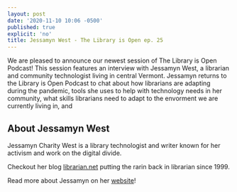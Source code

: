```yaml
---
layout: post
date: '2020-11-10 10:06 -0500'
published: true
explicit: 'no'
title: Jessamyn West - The Library is Open ep. 25
---
```


We are pleased to announce our newest session of The Library is Open Podcast! This session features an interview with Jessamyn West, a librarian and community technologist living in central Vermont. Jessamyn returns to the Library is Open Podcast to chat about how librarians are adapting during the pandemic, tools she uses to help with technology needs in her community, what skills librarians need to adapt to the envorment we are currently living in, and 

## About Jessamyn West

Jessamyn Charity West is a library technologist and writer known for her activism and work on the digital divide. 

Checkout her blog [librarian.net](http://www.librarian.net/ "librarian.net") putting the rarin back in librarian since 1999.

Read more about Jessamyn on her [website](http://jessamyn.info/ "Website")! 

